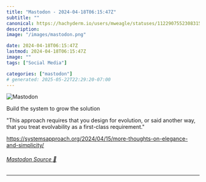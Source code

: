 ```yaml
---
title: "Mastodon - 2024-04-18T06:15:47Z"
subtitle: ""
canonical: https://hachyderm.io/users/mweagle/statuses/112290755230831578
description:
image: "/images/mastodon.png"

date: 2024-04-18T06:15:47Z
lastmod: 2024-04-18T06:15:47Z
image: ""
tags: ["Social Media"]

categories: ["mastodon"]
# generated: 2025-05-22T22:29:20-07:00
---
```

![Mastodon](/images/mastodon.png)

<p>Build the system to grow the solution</p><p>&quot;This approach requires that you design for evolution, or said another way, that you treat evolvability as a first-class requirement.&quot;</p><p><a href="https://systemsapproach.org/2024/04/15/more-thoughts-on-elegance-and-simplicity/" target="_blank" rel="nofollow noopener noreferrer" translate="no"><span class="invisible">https://</span><span class="ellipsis">systemsapproach.org/2024/04/15</span><span class="invisible">/more-thoughts-on-elegance-and-simplicity/</span></a></p>


###### [Mastodon Source 🐘](https://hachyderm.io/@mweagle/112290755230831578)

___
